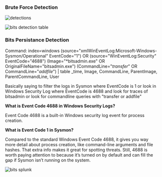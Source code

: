 ### Brute Force Detection
![detections](https://github.com/user-attachments/assets/47d88c3c-eec2-4532-94ae-ca2d29331ae7)

![bits detection table](https://github.com/user-attachments/assets/b4c6bd83-d747-49eb-bff5-c5d5ed38cd8f)

### Bits Persistance Detection
Command: index=windows (source="xmlWinEventLog:Microsoft-Windows-Sysmon/Operational" EventCode="1") OR (source="WinEventLog:Security" EventCode="4688")
(Image="*bitsadmin.exe" OR OriginalFileName="bitsadmin.exe")
(CommandLine="*transfer*" OR CommandLine="*addfile*")
| table _time, Image, CommandLine, ParentImage, ParentCommandLine, User

Basically saying to filter the logs in Sysmon where EventCode is 1 or look in Windows Security Log where EventCode is 4688 and look for traces of bitsadmin or look for commandline queries with "transfer or addfile"

**What is Event Code 4688 in Windows Security Logs?**

Event Code 4688 is a built-in Windows security log event for process creation.

**What is Event Code 1 in Sysmon?**

Compared to the standard Windows Event Code 4688, it gives you way more detail about process creation, like command-line arguments and file hashes. That extra info makes it great for spotting threats. Still, 4688 is worth paying attention to because it’s turned on by default and can fill the gap if Sysmon isn’t running on the system.


![bits splunk](https://github.com/user-attachments/assets/52c5578f-6ca7-4377-8b2d-efb1beec1600)
